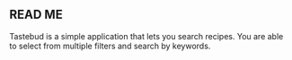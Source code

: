 ## READ ME

Tastebud is a simple application that lets you search recipes. You are able to select from multiple filters 
and search by keywords. 